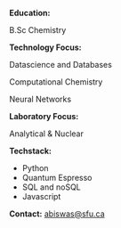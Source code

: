 
**Education:** 

B.Sc Chemistry

**Technology Focus:**

Datascience and Databases

Computational Chemistry 

Neural Networks

**Laboratory Focus:**

Analytical & Nuclear

**Techstack:**
- Python
- Quantum Espresso
- SQL and noSQL 
- Javascript
  
**Contact:**
abiswas@sfu.ca

<!---
AdityaBiswas321/AdityaBiswas321 is a ✨ special ✨ repository because its `README.md` (this file) appears on your GitHub profile.
You can click the Preview link to take a look at your changes.
--->
